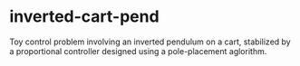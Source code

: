 # inverted-cart-pend
Toy control problem involving an inverted pendulum on a cart, stabilized by a proportional controller designed using a pole-placement aglorithm.
